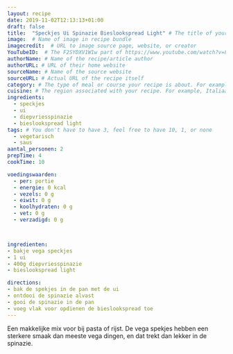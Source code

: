 ```yaml
---
layout: recipe
date: 2019-11-02T12:13:13+01:00
draft: false
title:  "Speckjes Ui Spinazie Bieslookspread Light" # The title of your awesome recipe
image:  # Name of image in recipe bundle
imagecredit:  # URL to image source page, website, or creator
YouTubeID:  # The F2SYDXV1W1w part of https://www.youtube.com/watch?v=F2SYDXV1W1w
authorName: # Name of the recipe/article author
authorURL: # URL of their home website
sourceName: # Name of the source website
sourceURL: # Actual URL of the recipe itself
category: # The type of meal or course your recipe is about. For example: "dinner", "entree", or "dessert".
cuisine: # The region associated with your recipe. For example, Italiaans, Mediterraans", or Eigen.
ingredients:
  - speckjes
  - ui
  - diepvriesspinazie
  - bieslookspread light
tags: # You don't have to have 3, feel free to have 10, 1, or none
  - vegetarisch
  - saus
aantal_personen: 2
prepTime: 4
cookTime: 10

voedingswaarden:
  - per: portie
  - energie: 0 kcal
  - vezels: 0 g
  - eiwit: 0 g
  - koolhydraten: 0 g
  - vet: 0 g
  - verzadigd: 0 g



ingredienten:
- bakje vega speckjes
- 1 ui
- 400g diepvriesspinazie
- bieslookspread light

directions:
- bak de spekjes in de pan met de ui
- ontdooi de spinazie alvast
- gooi de spinazie in de pan
- voeg vlak voor opdienen de bieslookspread toe
---
```


Een makkelijke mix voor bij pasta of rijst. De vega spekjes hebben
een sterkere smaak dan meeste vega dingen, en dat trekt dan lekker in de
spinazie.
